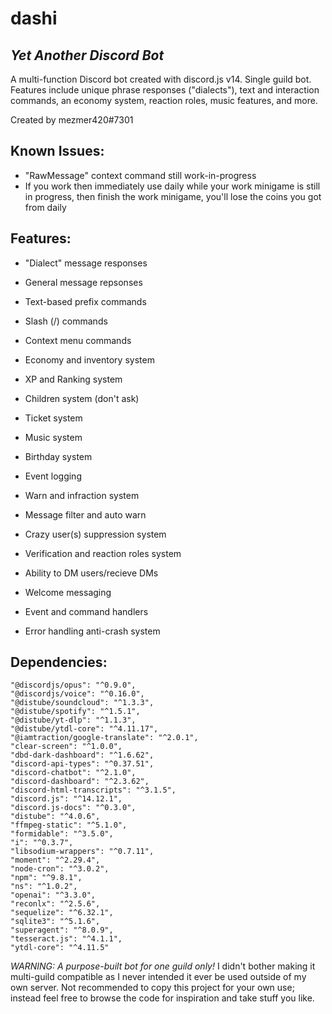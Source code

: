 # dashi
## _Yet Another Discord Bot_

A multi-function Discord bot created with discord.js v14. Single guild bot. Features include unique phrase responses ("dialects"), text and interaction commands, an economy system, reaction roles, music features, and more.

Created by mezmer420#7301

## Known Issues:

- "RawMessage" context command still work-in-progress
- If you work then immediately use daily while your work minigame is still in progress, then finish the work minigame, you'll lose the coins you got from daily

## Features:

- "Dialect" message responses
- General message repsonses
- Text-based prefix commands
- Slash (/) commands
- Context menu commands
- Economy and inventory system
- XP and Ranking system
- Children system (don't ask)
- Ticket system
- Music system
- Birthday system
- Event logging
- Warn and infraction system
- Message filter and auto warn
- Crazy user(s) suppression system
- Verification and reaction roles system
- Ability to DM users/recieve DMs
- Welcome messaging

- Event and command handlers
- Error handling anti-crash system

## Dependencies:

    "@discordjs/opus": "^0.9.0",
    "@discordjs/voice": "^0.16.0",
    "@distube/soundcloud": "^1.3.3",
    "@distube/spotify": "^1.5.1",
    "@distube/yt-dlp": "^1.1.3",
    "@distube/ytdl-core": "^4.11.17",
    "@iamtraction/google-translate": "^2.0.1",
    "clear-screen": "^1.0.0",
    "dbd-dark-dashboard": "^1.6.62",
    "discord-api-types": "^0.37.51",
    "discord-chatbot": "^2.1.0",
    "discord-dashboard": "^2.3.62",
    "discord-html-transcripts": "^3.1.5",
    "discord.js": "^14.12.1",
    "discord.js-docs": "^0.3.0",
    "distube": "^4.0.6",
    "ffmpeg-static": "^5.1.0",
    "formidable": "^3.5.0",
    "i": "^0.3.7",
    "libsodium-wrappers": "^0.7.11",
    "moment": "^2.29.4",
    "node-cron": "^3.0.2",
    "npm": "^9.8.1",
    "ns": "^1.0.2",
    "openai": "^3.3.0",
    "reconlx": "^2.5.6",
    "sequelize": "^6.32.1",
    "sqlite3": "^5.1.6",
    "superagent": "^8.0.9",
    "tesseract.js": "^4.1.1",
    "ytdl-core": "^4.11.5"
    
*WARNING: A purpose-built bot for one guild only!* I didn't bother making it multi-guild compatible as I never intended it ever be used outside of my own server. Not recommended to copy this project for your own use; instead feel free to browse the code for inspiration and take stuff you like.
